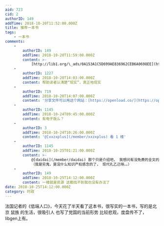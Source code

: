 ```yaml
---
aid: 723
cid: 2
authorID: 149
addTime: 2018-10-20T11:52:00.000Z
title: 推荐一本书
tags:
    - 一本书
comments:
    -
        authorID: 149
        addTime: 2018-10-20T11:59:00.000Z
        content: >-
            [http://lib1.org/\_ads/0A153A1C5D699AE836962CEB6A0698EE](http://lib1.org/_ads/0A153A1C5D699AE836962CEB6A0698EE)
    -
        authorID: 1227
        addTime: 2018-10-20T14:03:00.000Z
        content: 帮助读者认清楚“现实”，真正地现实
    -
        authorID: 719
        addTime: 2018-10-20T14:07:00.000Z
        content: '分享文件可以用这个网站：[https://openload.co/](https://openload.co/)'
    -
        authorID: 1145
        addTime: 2018-10-24T09:45:00.000Z
        content: 有电子版么？
    -
        authorID: 3
        addTime: 2018-10-24T10:26:00.000Z
        content: '@[xxzxplus](/member/xxzxplus) 看 1 楼'
    -
        authorID: 1145
        addTime: 2018-10-25T01:21:00.000Z
        content: >-
            @[daidai](/member/daidai) 那个只是介绍吧， 我想问有没免费的全文的电子版， 嘻嘻，
            （我是穷鬼，是没什么知识产权感念的了， 现代孔乙己呀。。）
    -
        authorID: 149
        addTime: 2018-10-25T14:12:00.000Z
        content: 一楼就是资源 这都找不到我也没有办法了
date: 2018-10-25T14:12:00.000Z
category: 时政
---
```


法国记者的《低端人口》，今天花了半天看了这本书，很写实的一本书，写的是北京 鼠族 的生活，很吸引人 也写了党国的当前形势 比较悲观，度盘传不了，libgen上有。
